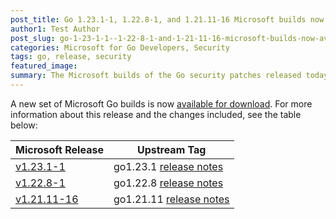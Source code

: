 ```yaml
---
post_title: Go 1.23.1-1, 1.22.8-1, and 1.21.11-16 Microsoft builds now available
author1: Test Author
post_slug: go-1-23-1-1--1-22-8-1-and-1-21-11-16-microsoft-builds-now-available
categories: Microsoft for Go Developers, Security
tags: go, release, security
featured_image:
summary: The Microsoft builds of the Go security patches released today, are now available for download.
---
```


A new set of Microsoft Go builds is now [available for download](https://github.com/microsoft/go#download-and-install). For more information about this release and the changes included, see the table below:

| Microsoft Release | Upstream Tag |
|-------------------|--------------|
| [v1.23.1-1](https://github.com/microsoft/go/releases/tag/v1.23.1-1) | go1.23.1 [release notes](https://go.dev/doc/devel/release#go1.23.1) |
| [v1.22.8-1](https://github.com/microsoft/go/releases/tag/v1.22.8-1) | go1.22.8 [release notes](https://go.dev/doc/devel/release#go1.22.8) |
| [v1.21.11-16](https://github.com/microsoft/go/releases/tag/v1.21.11-16) | go1.21.11 [release notes](https://go.dev/doc/devel/release#go1.21.11) |
